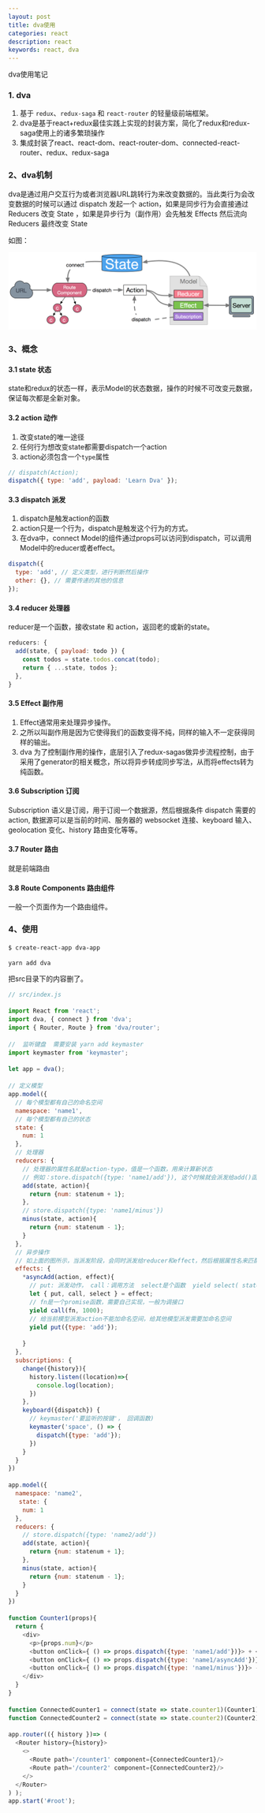 ```yaml
---
layout: post
title: dva使用
categories: react
description: react
keywords: react, dva
---
```


dva使用笔记

### 1. dva

1. 基于 `redux`、`redux-saga` 和 `react-router` 的轻量级前端框架。
2. dva是基于react+redux最佳实践上实现的封装方案，简化了redux和redux-saga使用上的诸多繁琐操作
3. 集成封装了react、react-dom、react-router-dom、connected-react-router、redux、redux-saga

### 2、dva机制

dva是通过用户交互行为或者浏览器URL跳转行为来改变数据的。当此类行为会改变数据的时候可以通过 dispatch 发起一个 action，如果是同步行为会直接通过 Reducers 改变 State ，如果是异步行为（副作用）会先触发 Effects 然后流向 Reducers 最终改变 State

如图：

![](/images/blog/img/1.png)


### 3、概念

#### 3.1 state 状态

state和redux的状态一样，表示Model的状态数据，操作的时候不可改变元数据，保证每次都是全新对象。

#### 3.2 action 动作

1. 改变state的唯一途径
2. 任何行为想改变state都需要dispatch一个action
3. action必须包含一个`type`属性
```js
// dispatch(Action); 
dispatch({ type: 'add', payload: 'Learn Dva' });
```


#### 3.3 dispatch 派发

1. dispatch是触发action的函数
2. action只是一个行为，dispatch是触发这个行为的方式。
3. 在dva中，connect Model的组件通过props可以访问到dispatch，可以调用Model中的reducer或者effect。
```js
dispatch({
  type: 'add', // 定义类型，进行判断然后操作
  other: {}, // 需要传递的其他的信息
});
```

#### 3.4 reducer 处理器

reducer是一个函数，接收state 和 action，返回老的或新的state。
```js
reducers: {
  add(state, { payload: todo }) {
    const todos = state.todos.concat(todo);
    return { ...state, todos };
  },
}
```

#### 3.5 Effect 副作用

1. Effect通常用来处理异步操作。
2. 之所以叫副作用是因为它使得我们的函数变得不纯，同样的输入不一定获得同样的输出。
3. dva 为了控制副作用的操作，底层引入了redux-sagas做异步流程控制，由于采用了generator的相关概念，所以将异步转成同步写法，从而将effects转为纯函数。

#### 3.6 Subscription 订阅

Subscription 语义是订阅，用于订阅一个数据源，然后根据条件 dispatch 需要的 action, 数据源可以是当前的时间、服务器的 websocket 连接、keyboard 输入、geolocation 变化、history 路由变化等等。


#### 3.7 Router 路由

就是前端路由


#### 3.8 Route Components 路由组件

一般一个页面作为一个路由组件。

### 4、使用

`$ create-react-app dva-app`

`yarn add dva`

把src目录下的内容删了。

```js
// src/index.js

import React from 'react';
import dva, { connect } from 'dva';
import { Router, Route } from 'dva/router';

//  监听键盘  需要安装 yarn add keymaster
import keymaster from 'keymaster';

let app = dva();

// 定义模型
app.model({
  // 每个模型都有自己的命名空间
  namespace: 'name1',
  // 每个模型都有自己的状态
  state: {
    num: 1
  },
  // 处理器
  reducers: {
    // 处理器的属性名就是action-type，值是一个函数，用来计算新状态
    // 例如：store.dispatch({type: 'name1/add'}), 这个时候就会派发给add()函数来执行
    add(state, action){
      return {num: statenum + 1};
    },
    // store.dispatch({type: 'name1/minus'})
    minus(state, action){
      return {num: statenum - 1};
    }
  },
  // 异步操作
  // 如上面的图所示，当派发阶段，会同时派发给reducer和effect，然后根据属性名来匹配要执行的方法
  effects: {
    *asyncAdd(action, effect){
      // put: 派发动作， call：调用方法  select是个函数  yield select( state => state.num );
      let { put, call, select } = effect;
      // fn是一个promise函数，需要自己实现，一般为调接口
      yield call(fn, 1000);
      // 给当前模型派发action不能加命名空间，给其他模型派发需要加命名空间
      yield put({type: 'add'});

    }
  },
  subscriptions: {
    change({history}){
      history.listen((location)=>{
        console.log(location);
      })
    },
    keyboard({dispatch}) {
      // keymaster('要监听的按键'， 回调函数)
      keymaster('space', () => {
        dispatch({type: 'add'});
      })
    }
  }
})

app.model({
  namespace: 'name2',
   state: {
    num: 1
  },
  reducers: {
    // store.dispatch({type: 'name2/add'})
    add(state, action){
      return {num: statenum + 1};
    },
    minus(state, action){
      return {num: statenum - 1};
    }
  }
})

function Counter1(props){
  return {
    <div>
      <p>{props.num}</p>
      <button onClick={ () => props.dispatch({type: 'name1/add'})}> + </button>
      <button onClick={ () => props.dispatch({type: 'name1/asyncAdd'})}> + </button>
      <button onClick={ () => props.dispatch({type: 'name1/minus'})}> - </button>
    </div>
  }
}

function ConnectedCounter1 = connect(state => state.counter1)(Counter1);
function ConnectedCounter2 = connect(state => state.counter2)(Counter2);

app.router(({ history })=> (
  <Router history={history}>
    <>
      <Route path='/counter1' component={ConnectedCounter1}/>
      <Route path='/counter2' component={ConnectedCounter2}/>
    </>
  </Router>
) ); 
app.start('#root');
```






